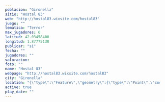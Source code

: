 ```yaml
---
poblacion: "Gironella"
sitio: "Hostal 83"
web: "http://hostal83.wixsite.com/hostal83"
juego: ""
tematica: "Terror"
max_jugadores: 6
latitud: 42.03458400
longitud: 1.87775130
publicar: "si"
fecha: ""
jugadores: ""
valoracion: 
foto: ""
name: "Hostal 83"
webpage: "http://hostal83.wixsite.com/hostal83"
city: "Gironella"
location: "{\"type\":\"Feature\",\"geometry\":{\"type\":\"Point\",\"coordinates\":[\"42,03458400\",\"1,87775130\"]}}"
active: true
play_date: ""
---
```


